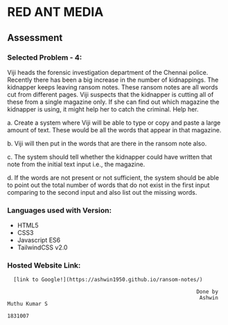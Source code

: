 # RED ANT MEDIA #
## Assessment ##

### Selected Problem - 4: ###

Viji heads the forensic investigation department of the Chennai police. Recently there has been a big increase in the number of kidnappings. The kidnapper keeps leaving ransom notes. These ransom notes are all words cut from different pages. Viji suspects that the kidnapper is cutting all of these from a single magazine only. If she can find out which magazine the kidnapper is using, it might help her to catch the criminal. Help her.

a. Create a system where Viji will be able to type or copy and paste a large
amount of text. These would be all the words that appear in that magazine.

b. Viji will then put in the words that are there in the ransom note also.

c. The system should tell whether the kidnapper could have written that note from the initial text input i.e., the magazine.

d. If the words are not present or not sufficient, the system should be able to point out the total number of words that do not exist in the first input
comparing to the second input and also list out the missing words.

### Languages used with Version: ###
* HTML5
* CSS3
* Javascript ES6
* TailwindCSS v2.0

### Hosted Website Link: ###
      [link to Google!](https://ashwin1950.github.io/ransom-notes/)

					 	                                         Done by
				                                                  Ashwin Muthu Kumar S
					                                                 1831007
